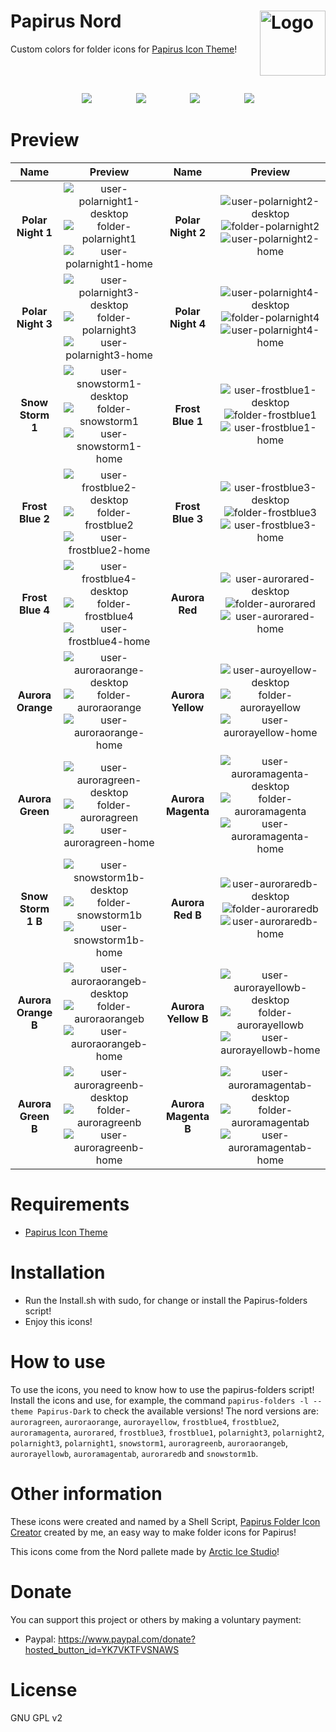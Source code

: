 <img src="Images/icons.gif" width="105" height="104" alt="Logo" align="right" /> Papirus Nord
=====

Custom colors for folder icons for <a href="https://github.com/PapirusDevelopmentTeam/papirus-icon-theme">Papirus Icon Theme</a>!

<br></br>
<p align="center">
  <img src="https://img.shields.io/github/release/Joshaby/Papirus-Nord?color=red&style=for-the-badge">
  &nbsp;&nbsp;&nbsp;&nbsp;&nbsp;&nbsp;&nbsp;&nbsp;&nbsp;&nbsp;&nbsp;&nbsp;&nbsp;&nbsp;&nbsp;&nbsp;
  <img src="https://img.shields.io/github/issues/Joshaby/Papirus-Nord?color=violet&style=for-the-badge">
  &nbsp;&nbsp;&nbsp;&nbsp;&nbsp;&nbsp;&nbsp;&nbsp;&nbsp;&nbsp;&nbsp;&nbsp;&nbsp;&nbsp;&nbsp;&nbsp;
  <img src="https://img.shields.io/github/forks/Joshaby/Papirus-Nord?color=teal&style=for-the-badge">
  &nbsp;&nbsp;&nbsp;&nbsp;&nbsp;&nbsp;&nbsp;&nbsp;&nbsp;&nbsp;&nbsp;&nbsp;&nbsp;&nbsp;&nbsp;&nbsp;
  <img src="https://img.shields.io/github/stars/Joshaby/Papirus-Nord?style=for-the-badge">
</p>

# Preview
<p align="center">

| Name | Preview | Name | Preview |
|:----:|:-------:|:----:|:-------:|
| **Polar Night 1** | ![user-polarnight1-desktop](https://raw.githubusercontent.com/Adapta-Projects/Papirus-Nord/1a0d52258d8d16f6cf393ba8f393f19994aa032f/Icons/48x48/user-polarnight1-desktop.svg) ![folder-polarnight1](https://raw.githubusercontent.com/Adapta-Projects/Papirus-Nord/1a0d52258d8d16f6cf393ba8f393f19994aa032f/Icons/48x48/folder-polarnight1.svg) ![user-polarnight1-home](https://raw.githubusercontent.com/Adapta-Projects/Papirus-Nord/1a0d52258d8d16f6cf393ba8f393f19994aa032f/Icons/48x48/user-polarnight1-home.svg) | **Polar Night 2** | ![user-polarnight2-desktop](https://raw.githubusercontent.com/Adapta-Projects/Papirus-Nord/1a0d52258d8d16f6cf393ba8f393f19994aa032f/Icons/48x48/user-polarnight2-desktop.svg) ![folder-polarnight2](https://raw.githubusercontent.com/Adapta-Projects/Papirus-Nord/1a0d52258d8d16f6cf393ba8f393f19994aa032f/Icons/48x48/folder-polarnight2.svg) ![user-polarnight2-home](https://raw.githubusercontent.com/Adapta-Projects/Papirus-Nord/1a0d52258d8d16f6cf393ba8f393f19994aa032f/Icons/48x48/user-polarnight2-home.svg) |
| **Polar Night 3** | ![user-polarnight3-desktop](https://raw.githubusercontent.com/Adapta-Projects/Papirus-Nord/1a0d52258d8d16f6cf393ba8f393f19994aa032f/Icons/48x48/user-polarnight3-desktop.svg) ![folder-polarnight3](https://raw.githubusercontent.com/Adapta-Projects/Papirus-Nord/1a0d52258d8d16f6cf393ba8f393f19994aa032f/Icons/48x48/folder-polarnight3.svg) ![user-polarnight3-home](https://raw.githubusercontent.com/Adapta-Projects/Papirus-Nord/1a0d52258d8d16f6cf393ba8f393f19994aa032f/Icons/48x48/user-polarnight3-home.svg) | **Polar Night 4** | ![user-polarnight4-desktop](https://raw.githubusercontent.com/Adapta-Projects/Papirus-Nord/1a0d52258d8d16f6cf393ba8f393f19994aa032f/Icons/48x48/user-polarnight4-desktop.svg) ![folder-polarnight4](https://raw.githubusercontent.com/Adapta-Projects/Papirus-Nord/1a0d52258d8d16f6cf393ba8f393f19994aa032f/Icons/48x48/folder-polarnight4.svg) ![user-polarnight4-home](https://raw.githubusercontent.com/Adapta-Projects/Papirus-Nord/1a0d52258d8d16f6cf393ba8f393f19994aa032f/Icons/48x48/user-polarnight4-home.svg) |
| **Snow Storm 1** | ![user-snowstorm1-desktop](https://raw.githubusercontent.com/Adapta-Projects/Papirus-Nord/1a0d52258d8d16f6cf393ba8f393f19994aa032f/Icons/48x48/user-snowstorm1-desktop.svg) ![folder-snowstorm1](https://raw.githubusercontent.com/Adapta-Projects/Papirus-Nord/1a0d52258d8d16f6cf393ba8f393f19994aa032f/Icons/48x48/folder-snowstorm1.svg) ![user-snowstorm1-home](https://raw.githubusercontent.com/Adapta-Projects/Papirus-Nord/1a0d52258d8d16f6cf393ba8f393f19994aa032f/Icons/48x48/user-snowstorm1-home.svg) | **Frost Blue 1** | ![user-frostblue1-desktop](https://raw.githubusercontent.com/Adapta-Projects/Papirus-Nord/1a0d52258d8d16f6cf393ba8f393f19994aa032f/Icons/48x48/user-frostblue1-desktop.svg) ![folder-frostblue1](https://raw.githubusercontent.com/Adapta-Projects/Papirus-Nord/1a0d52258d8d16f6cf393ba8f393f19994aa032f/Icons/48x48/folder-frostblue1.svg) ![user-frostblue1-home](https://raw.githubusercontent.com/Adapta-Projects/Papirus-Nord/1a0d52258d8d16f6cf393ba8f393f19994aa032f/Icons/48x48/user-frostblue1-home.svg) |
| **Frost Blue 2** | ![user-frostblue2-desktop](https://raw.githubusercontent.com/Adapta-Projects/Papirus-Nord/1a0d52258d8d16f6cf393ba8f393f19994aa032f/Icons/48x48/user-frostblue2-desktop.svg) ![folder-frostblue2](https://raw.githubusercontent.com/Adapta-Projects/Papirus-Nord/1a0d52258d8d16f6cf393ba8f393f19994aa032f/Icons/48x48/folder-frostblue2.svg) ![user-frostblue2-home](https://raw.githubusercontent.com/Adapta-Projects/Papirus-Nord/1a0d52258d8d16f6cf393ba8f393f19994aa032f/Icons/48x48/user-frostblue2-home.svg) | **Frost Blue 3** | ![user-frostblue3-desktop](https://raw.githubusercontent.com/Adapta-Projects/Papirus-Nord/1a0d52258d8d16f6cf393ba8f393f19994aa032f/Icons/48x48/user-frostblue3-desktop.svg) ![folder-frostblue3](https://raw.githubusercontent.com/Adapta-Projects/Papirus-Nord/1a0d52258d8d16f6cf393ba8f393f19994aa032f/Icons/48x48/folder-frostblue3.svg) ![user-frostblue3-home](https://raw.githubusercontent.com/Adapta-Projects/Papirus-Nord/1a0d52258d8d16f6cf393ba8f393f19994aa032f/Icons/48x48/user-frostblue3-home.svg) |
| **Frost Blue 4** | ![user-frostblue4-desktop](https://raw.githubusercontent.com/Adapta-Projects/Papirus-Nord/1a0d52258d8d16f6cf393ba8f393f19994aa032f/Icons/48x48/user-frostblue4-desktop.svg) ![folder-frostblue4](https://raw.githubusercontent.com/Adapta-Projects/Papirus-Nord/1a0d52258d8d16f6cf393ba8f393f19994aa032f/Icons/48x48/folder-frostblue4.svg) ![user-frostblue4-home](https://raw.githubusercontent.com/Adapta-Projects/Papirus-Nord/1a0d52258d8d16f6cf393ba8f393f19994aa032f/Icons/48x48/user-frostblue4-home.svg) | **Aurora Red** | ![user-aurorared-desktop](https://raw.githubusercontent.com/Adapta-Projects/Papirus-Nord/1a0d52258d8d16f6cf393ba8f393f19994aa032f/Icons/48x48/user-aurorared-desktop.svg) ![folder-aurorared](https://raw.githubusercontent.com/Adapta-Projects/Papirus-Nord/1a0d52258d8d16f6cf393ba8f393f19994aa032f/Icons/48x48/folder-aurorared.svg) ![user-aurorared-home](https://raw.githubusercontent.com/Adapta-Projects/Papirus-Nord/1a0d52258d8d16f6cf393ba8f393f19994aa032f/Icons/48x48/user-aurorared-home.svg) |
| **Aurora Orange** | ![user-auroraorange-desktop](https://raw.githubusercontent.com/Adapta-Projects/Papirus-Nord/1a0d52258d8d16f6cf393ba8f393f19994aa032f/Icons/48x48/user-auroraorange-desktop.svg) ![folder-auroraorange](https://raw.githubusercontent.com/Adapta-Projects/Papirus-Nord/1a0d52258d8d16f6cf393ba8f393f19994aa032f/Icons/48x48/folder-auroraorange.svg) ![user-auroraorange-home](https://raw.githubusercontent.com/Adapta-Projects/Papirus-Nord/1a0d52258d8d16f6cf393ba8f393f19994aa032f/Icons/48x48/user-auroraorange-home.svg) | **Aurora Yellow** | ![user-auroyellow-desktop](https://raw.githubusercontent.com/Adapta-Projects/Papirus-Nord/1a0d52258d8d16f6cf393ba8f393f19994aa032f/Icons/48x48/user-aurorayellow-desktop.svg) ![folder-aurorayellow](https://raw.githubusercontent.com/Adapta-Projects/Papirus-Nord/1a0d52258d8d16f6cf393ba8f393f19994aa032f/Icons/48x48/folder-aurorayellow.svg) ![user-aurorayellow-home](https://raw.githubusercontent.com/Adapta-Projects/Papirus-Nord/1a0d52258d8d16f6cf393ba8f393f19994aa032f/Icons/48x48/user-aurorayellow-home.svg) |
| **Aurora Green** | ![user-auroragreen-desktop](https://raw.githubusercontent.com/Adapta-Projects/Papirus-Nord/1a0d52258d8d16f6cf393ba8f393f19994aa032f/Icons/48x48/user-auroragreen-desktop.svg) ![folder-auroragreen](https://raw.githubusercontent.com/Adapta-Projects/Papirus-Nord/1a0d52258d8d16f6cf393ba8f393f19994aa032f/Icons/48x48/folder-auroragreen.svg) ![user-auroragreen-home](https://raw.githubusercontent.com/Adapta-Projects/Papirus-Nord/1a0d52258d8d16f6cf393ba8f393f19994aa032f/Icons/48x48/user-auroragreen-home.svg) | **Aurora Magenta** | ![user-auroramagenta-desktop](https://raw.githubusercontent.com/Adapta-Projects/Papirus-Nord/1a0d52258d8d16f6cf393ba8f393f19994aa032f/Icons/48x48/user-auroramagenta-desktop.svg) ![folder-auroramagenta](https://raw.githubusercontent.com/Adapta-Projects/Papirus-Nord/1a0d52258d8d16f6cf393ba8f393f19994aa032f/Icons/48x48/folder-auroramagenta.svg) ![user-auroramagenta-home](https://raw.githubusercontent.com/Adapta-Projects/Papirus-Nord/1a0d52258d8d16f6cf393ba8f393f19994aa032f/Icons/48x48/user-auroramagenta-home.svg) |
| **Snow Storm 1 B** | ![user-snowstorm1b-desktop](https://raw.githubusercontent.com/Adapta-Projects/Papirus-Nord/master/Icons/48x48/user-snowstorm1b-desktop.svg) ![folder-snowstorm1b](https://raw.githubusercontent.com/Adapta-Projects/Papirus-Nord/master/Icons/48x48/folder-snowstorm1b.svg) ![user-snowstorm1b-home](https://raw.githubusercontent.com/Adapta-Projects/Papirus-Nord/master/Icons/48x48/user-snowstorm1b-home.svg)  | **Aurora Red B** | ![user-auroraredb-desktop](https://raw.githubusercontent.com/Adapta-Projects/Papirus-Nord/master/Icons/48x48/user-auroraredb-desktop.svg) ![folder-auroraredb](https://raw.githubusercontent.com/Adapta-Projects/Papirus-Nord/master/Icons/48x48/folder-auroraredb.svg) ![user-auroraredb-home](https://raw.githubusercontent.com/Adapta-Projects/Papirus-Nord/master/Icons/48x48/user-auroraredb-home.svg)  |
| **Aurora Orange B** | ![user-auroraorangeb-desktop](https://raw.githubusercontent.com/Adapta-Projects/Papirus-Nord/master/Icons/48x48/user-auroraorangeb-desktop.svg) ![folder-auroraorangeb](https://raw.githubusercontent.com/Adapta-Projects/Papirus-Nord/master/Icons/48x48/folder-auroraorangeb.svg) ![user-auroraorangeb-home](https://raw.githubusercontent.com/Adapta-Projects/Papirus-Nord/master/Icons/48x48/user-auroraorangeb-home.svg)  | **Aurora Yellow B** | ![user-aurorayellowb-desktop](https://raw.githubusercontent.com/Adapta-Projects/Papirus-Nord/master/Icons/48x48/user-aurorayellowb-desktop.svg) ![folder-aurorayellowb](https://raw.githubusercontent.com/Adapta-Projects/Papirus-Nord/master/Icons/48x48/folder-aurorayellowb.svg) ![user-aurorayellowb-home](https://raw.githubusercontent.com/Adapta-Projects/Papirus-Nord/master/Icons/48x48/user-aurorayellowb-home.svg)  |
| **Aurora Green B** | ![user-auroragreenb-desktop](https://raw.githubusercontent.com/Adapta-Projects/Papirus-Nord/master/Icons/48x48/user-auroragreenb-desktop.svg) ![folder-auroragreenb](https://raw.githubusercontent.com/Adapta-Projects/Papirus-Nord/master/Icons/48x48/folder-auroragreenb.svg) ![user-auroragreenb-home](https://raw.githubusercontent.com/Adapta-Projects/Papirus-Nord/master/Icons/48x48/user-auroragreenb-home.svg)  | **Aurora Magenta B** | ![user-auroramagentab-desktop](https://raw.githubusercontent.com/Adapta-Projects/Papirus-Nord/master/Icons/48x48/user-auroramagentab-desktop.svg) ![folder-auroramagentab](https://raw.githubusercontent.com/Adapta-Projects/Papirus-Nord/master/Icons/48x48/folder-auroramagentab.svg) ![user-auroramagentab-home](https://raw.githubusercontent.com/Adapta-Projects/Papirus-Nord/master/Icons/48x48/user-auroramagentab-home.svg) |

</p>

# Requirements
 - <a href="https://github.com/PapirusDevelopmentTeam/papirus-icon-theme">Papirus Icon Theme</a>

# Installation
 - Run the Install.sh with sudo, for change or install the Papirus-folders script!
 - Enjoy this icons!
 
# How to use
To use the icons, you need to know how to use the papirus-folders script! Install the icons and use, for example, the command `papirus-folders -l --theme Papirus-Dark` to check the available versions! The nord versions are: `auroragreen`, `auroraorange`, `aurorayellow`, `frostblue4`, `frostblue2`, `auroramagenta`, `aurorared`, `frostblue3`, `frostblue1`, `polarnight3`, `polarnight2`, `polarnight3`, `polarnight1`, `snowstorm1`, `auroragreenb`, `auroraorangeb`, `aurorayellowb`, `auroramagentab`, `auroraredb` and `snowstorm1b`.

# Other information
These icons were created and named by a Shell Script, <a href="https://github.com/Adapta-Projects/Papirus-Folder-Icon-Creator">Papirus Folder Icon Creator</a> created by me, an easy way to make folder icons for Papirus!

This icons come from the Nord pallete made by <a href="https://github.com/arcticicestudio/nord">Arctic Ice Studio</a>!

# Donate
You can support this project or others by making a voluntary payment:

 - Paypal: https://www.paypal.com/donate?hosted_button_id=YK7VKTFVSNAWS

# License
GNU GPL v2
